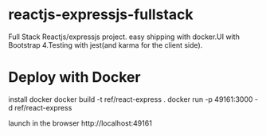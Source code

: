 # reactjs-expressjs-fullstack
Full Stack Reactjs/expressjs project. easy shipping with docker.UI with Bootstrap 4.Testing with jest(and karma for the client side).


# Deploy with Docker
install docker
docker build -t ref/react-express .
docker run -p 49161:3000 -d ref/react-express

launch in the browser http://localhost:49161

